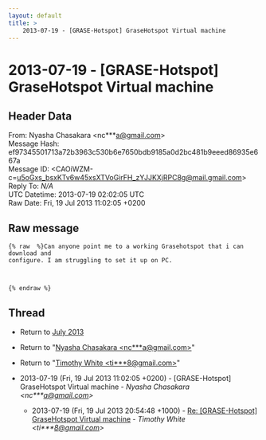 ```yaml
---
layout: default
title: >
    2013-07-19 - [GRASE-Hotspot] GraseHotspot Virtual machine
---
```


# 2013-07-19 - [GRASE-Hotspot] GraseHotspot Virtual machine

## Header Data

From: Nyasha Chasakara \<nc***a@gmail.com\><br>
Message Hash: ef97345501713a72b3963c530b6e7650bdb9185a0d2bc481b9eeed86935e667a<br>
Message ID: \<CAOiWZM-c=u5oGxs_bsxKTv6w45xsXTVoGirFH_zYJJKXjRPC8g@mail.gmail.com\><br>
Reply To: _N/A_<br>
UTC Datetime: 2013-07-19 02:02:05 UTC<br>
Raw Date: Fri, 19 Jul 2013 11:02:05 +0200<br>

## Raw message

```
{% raw  %}Can anyone point me to a working Grasehotspot that i can download and
configure. I am struggling to set it up on PC.



{% endraw %}
```

## Thread

+ Return to [July 2013](/archive/2013/07)

+ Return to "[Nyasha Chasakara <nc***a<span>@</span>gmail.com>](/authors/nc___a_at_gmail_com)"
+ Return to "[Timothy White <ti***8<span>@</span>gmail.com>](/authors/ti___8_at_gmail_com)"

+ 2013-07-19 (Fri, 19 Jul 2013 11:02:05 +0200) - [GRASE-Hotspot] GraseHotspot Virtual machine - _Nyasha Chasakara \<nc***a@gmail.com\>_
  + 2013-07-19 (Fri, 19 Jul 2013 20:54:48 +1000) - [Re: [GRASE-Hotspot] GraseHotspot Virtual machine](/archive/2013/07/999193c5bed711471ee9c32a88443b78b74c40b84f7e1f641fe61bda72379812) - _Timothy White \<ti***8@gmail.com\>_

